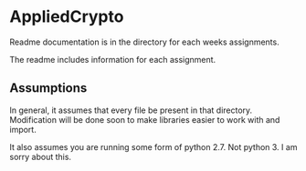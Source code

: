 # AppliedCrypto

Readme documentation is in the directory for each weeks assignments.

The readme includes information for each assignment.

## Assumptions

In general, it assumes that every file be present in that directory. Modification will be done soon to make libraries easier to work with and import. 

It also assumes you are running some form of python 2.7. Not python 3. I am sorry about this.
